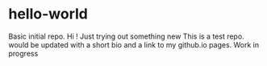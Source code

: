 # hello-world
Basic initial repo. Hi ! Just trying out something new 
This is a test repo. would be updated with a short bio and a link to my github.io pages.
Work in progress
